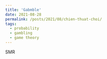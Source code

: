 ```yaml
---
title: 'Gabmble'
date: 2021-08-28
permalink: /posts/2021/08/chien-thuat-choi/
tags:
  - probability
  - gambling
  - game theory
---
```


SMR